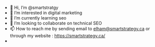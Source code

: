 - 👋 Hi, I’m @smartstratgy
- 👀 I’m interested in digital marketing
- 🌱 I’m currently learning seo
- 💞️ I’m looking to collaborate on technical SEO
- 📫 How to reach me by sending email to elham@smartstrategy.ca or through my website : https://smartstrategy.ca/
- 

<!---
smartstratgy/smartstratgy is a ✨ special ✨ repository because its `README.md` (this file) appears on your GitHub profile.
You can click the Preview link to take a look at your changes.
--->
